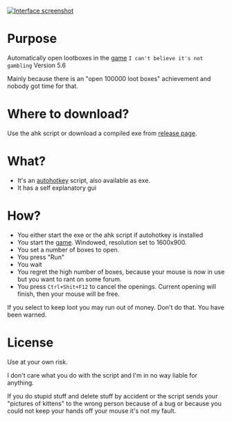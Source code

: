
[![Interface screenshot](https://i.imgur.com/AWcE8dH.png "Interface screenshot")](https://github.com/3stadt/AutoICBING/releases/)

# Purpose

Automatically open lootboxes in the [game](http://store.steampowered.com/app/733990/I_Cant_Believe_Its_Not_Gambling/) `I can't believe it's not gambling` Version 5.6

Mainly because there is an "open 100000 loot boxes" achievement and nobody got time for that.

# Where to download?

Use the ahk script or download a compiled exe from [release page](https://github.com/3stadt/AutoICBING/releases/).

# What?

- It's an [autohotkey](https://autohotkey.com/) script, also available as exe.
- It has a self explanatory gui

# How?

- You either start the exe or the ahk script if autohotkey is installed
- You start the [game](http://store.steampowered.com/app/733990/I_Cant_Believe_Its_Not_Gambling/). Windowed, resolution set to 1600x900.
- You set a number of boxes to open.
- You press "Run"
- You wait
- You regret the high number of boxes, because your mouse is now in use but you want to rant on some forum.
- You press `Ctrl+Shit+F12` to cancel the openings. Current opening will finish, then your mouse will be free.

If you select to keep loot you may run out of money. Don't do that. You have been warned.

# License

Use at your own risk.

I don't care what you do with the script and I'm in no way liable for anything.

If you do stupid stuff and delete stuff by accident or the script sends your "pictures of kittens" to the wrong person because of a bug or because you could not keep your hands off your mouse it's not my fault.